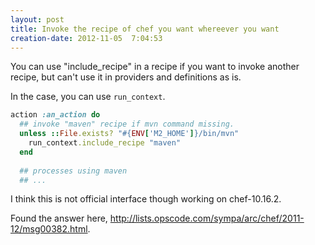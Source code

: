 ```yaml
---
layout: post
title: Invoke the recipe of chef you want whereever you want
creation-date: 2012-11-05  7:04:53
---
```

You can use "include_recipe" in a recipe if you want to invoke another recipe,
but can't use it in providers and definitions as is.

In the case, you can use `run_context`.

```ruby
action :an_action do
  ## invoke "maven" recipe if mvn command missing.
  unless ::File.exists? "#{ENV['M2_HOME']}/bin/mvn"
    run_context.include_recipe "maven"
  end
  
  ## processes using maven
  ## ...
```

I think this is not official interface though working on chef-10.16.2.

Found the answer here, <http://lists.opscode.com/sympa/arc/chef/2011-12/msg00382.html>.
